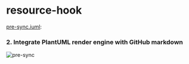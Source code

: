 # resource-hook
 [pre-sync.iuml](pre-sync.iuml):



### 2. Integrate PlantUML render engine with GitHub markdown



![pre-sync](http://www.plantuml.com/plantuml/proxy?cache=no&src=https://raw.githubusercontent.com/vitus133/resource-hook-v2/master/pre-sync.iuml)
